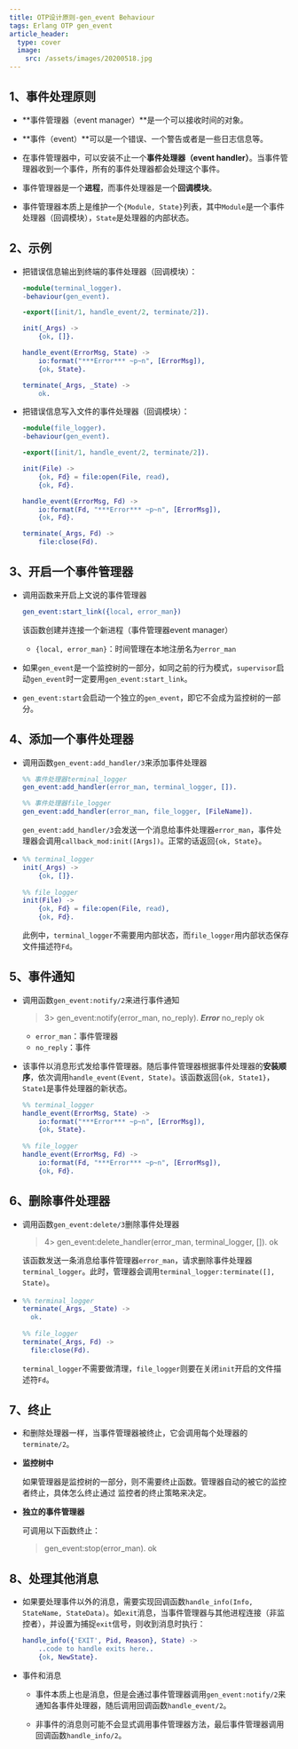 ```yaml
---
title: OTP设计原则-gen_event Behaviour
tags: Erlang OTP gen_event
article_header:
  type: cover
  image:
    src: /assets/images/20200518.jpg
---
```




## 1、事件处理原则

- **事件管理器（event manager）**是一个可以接收时间的对象。
- **事件（event）**可以是一个错误、一个警告或者是一些日志信息等。

- 在事件管理器中，可以安装不止一个**事件处理器（event handler）**。当事件管理器收到一个事件，所有的事件处理器都会处理这个事件。
- 事件管理器是一个**进程**，而事件处理器是一个**回调模块**。
- 事件管理器本质上是维护一个`{Module, State}`列表，其中`Module`是一个事件处理器（回调模块），`State`是处理器的内部状态。



## 2、示例

- 把错误信息输出到终端的事件处理器（回调模块）：

  ```erlang
  -module(terminal_logger).
  -behaviour(gen_event).
  
  -export([init/1, handle_event/2, terminate/2]).
  
  init(_Args) ->
      {ok, []}.
  
  handle_event(ErrorMsg, State) ->
      io:format("***Error*** ~p~n", [ErrorMsg]),
      {ok, State}.
  
  terminate(_Args, _State) ->
      ok.
  ```

- 把错误信息写入文件的事件处理器（回调模块）：

  ```erlang
  -module(file_logger).
  -behaviour(gen_event).
  
  -export([init/1, handle_event/2, terminate/2]).
  
  init(File) ->
      {ok, Fd} = file:open(File, read),
      {ok, Fd}.
  
  handle_event(ErrorMsg, Fd) ->
      io:format(Fd, "***Error*** ~p~n", [ErrorMsg]),
      {ok, Fd}.
  
  terminate(_Args, Fd) ->
      file:close(Fd).
  ```



## 3、开启一个事件管理器

- 调用函数来开启上文说的事件管理器

  ```erlang
  gen_event:start_link({local, error_man})
  ```

  该函数创建并连接一个新进程（事件管理器event manager）

  - `{local, error_man}`：时间管理在本地注册名为`error_man`

- 如果`gen_event`是一个监控树的一部分，如同之前的行为模式，`supervisor`启动`gen_event`时一定要用`gen_event:start_link`。

- `gen_event:start`会启动一个独立的`gen_event`，即它不会成为监控树的一部分。



## 4、添加一个事件处理器

- 调用函数`gen_event:add_handler/3`来添加事件处理器

  ```erlang
  %% 事件处理器terminal_logger
  gen_event:add_handler(error_man, terminal_logger, []).
  
  %% 事件处理器file_logger
  gen_event:add_handler(error_man, file_logger, [FileName]).
  ```

  `gen_event:add_handler/3`会发送一个消息给事件处理器`error_man`，事件处理器会调用`callback_mod:init([Args])`。正常的话返回`{ok, State}`。

- ```erlang
  %% terminal_logger
  init(_Args) ->
      {ok, []}.
      
  %% file_logger
  init(File) ->
      {ok, Fd} = file:open(File, read),
      {ok, Fd}.
  ```

  此例中，`terminal_logger`不需要用内部状态，而`file_logger`用内部状态保存文件描述符`Fd`。



## 5、事件通知

- 调用函数`gen_event:notify/2`来进行事件通知

  > 3> gen_event:notify(error_man, no_reply).
  > ***Error*** no_reply
  > ok

  - `error_man`：事件管理器
  - `no_reply`：事件

- 该事件以消息形式发给事件管理器。随后事件管理器根据事件处理器的**安装顺序**，依次调用`handle_event(Event, State)`。该函数返回`{ok, State1}`，`State1`是事件处理器的新状态。

  ```erlang
  %% terminal_logger
  handle_event(ErrorMsg, State) ->
      io:format("***Error*** ~p~n", [ErrorMsg]),
      {ok, State}.
      
  %% file_logger
  handle_event(ErrorMsg, Fd) ->
      io:format(Fd, "***Error*** ~p~n", [ErrorMsg]),
      {ok, Fd}.
  ```

  

## 6、删除事件处理器

- 调用函数`gen_event:delete/3`删除事件处理器

  > 4> gen_event:delete_handler(error_man, terminal_logger, []).
  > ok

  该函数发送一条消息给事件管理器`error_man`，请求删除事件处理器`terminal_logger`。此时，管理器会调用`terminal_logger:terminate([], State)`。

- ```erlang
  %% terminal_logger
  terminate(_Args, _State) ->
  	ok.
  	
  %% file_logger
  terminate(_Args, Fd) ->
  	file:close(Fd).
  ```

  `terminal_logger`不需要做清理，`file_logger`则要在关闭`init`开启的文件描述符`Fd`。



## 7、终止

- 和删除处理器一样，当事件管理器被终止，它会调用每个处理器的`terminate/2`。

- **监控树中**

  如果管理器是监控树的一部分，则不需要终止函数。管理器自动的被它的监控者终止，具体怎么终止通过 监控者的终止策略来决定。

- **独立的事件管理器**

  可调用以下函数终止：

  > gen_event:stop(error_man).
  > ok



## 8、处理其他消息

- 如果要处理事件以外的消息，需要实现回调函数`handle_info(Info, StateName, StateData)`。如`exit`消息，当事件管理器与其他进程连接（非监控者），并设置为捕捉`exit`信号，则收到消息时执行：

  ```erlang
  handle_info({'EXIT', Pid, Reason}, State) ->
      ..code to handle exits here..
      {ok, NewState}.
  ```

- 事件和消息

  - 事件本质上也是消息，但是会通过事件管理器调用`gen_event:notify/2`来通知各事件处理器，随后调用回调函数`handle_event/2`。

  - 非事件的消息则可能不会显式调用事件管理器方法，最后事件管理器调用回调函数`handle_info/2`。

